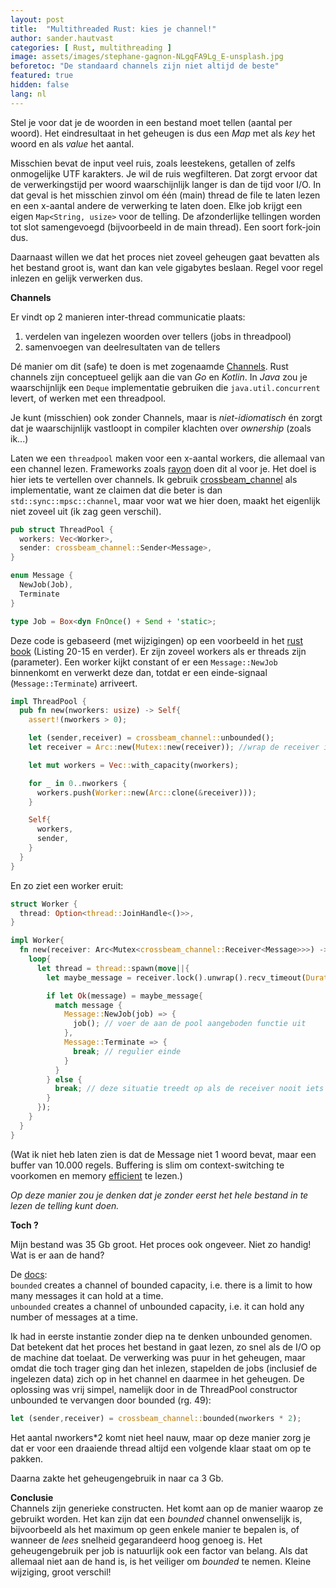 ```yaml
---
layout: post
title:  "Multithreaded Rust: kies je channel!"
author: sander.hautvast
categories: [ Rust, multithreading ]
image: assets/images/stephane-gagnon-NLgqFA9Lg_E-unsplash.jpg
beforetoc: "De standaard channels zijn niet altijd de beste"
featured: true
hidden: false
lang: nl
---
```

Stel je voor dat je de woorden in een bestand moet tellen (aantal per woord). Het eindresultaat in het geheugen is dus een _Map_ met als _key_ het woord en als _value_ het aantal.

Misschien bevat de input veel ruis, zoals leestekens, getallen of zelfs onmogelijke UTF karakters. Je wil de ruis wegfilteren. Dat zorgt ervoor dat de verwerkingstijd per woord waarschijnlijk langer is dan de tijd voor I/O. In dat geval is het misschien zinvol om één (main) thread de file te laten lezen en een x-aantal andere de verwerking te laten doen. Elke job krijgt een eigen `Map<String, usize>` voor de telling. De afzonderlijke tellingen worden tot slot samengevoegd (bijvoorbeeld in de main thread). Een soort fork-join dus. 

Daarnaast willen we dat het proces niet zoveel geheugen gaat bevatten als het bestand groot is, want dan kan vele gigabytes beslaan. Regel voor regel inlezen en gelijk verwerken dus.

**Channels**

Er vindt op 2 manieren inter-thread communicatie plaats: 
1. verdelen van ingelezen woorden over tellers (jobs in threadpool)
2. samenvoegen van deelresultaten van de tellers

Dé manier om dit (safe) te doen is met zogenaamde [Channels](https://doc.rust-lang.org/rust-by-example/std_misc/channels.html). Rust channels zijn conceptueel gelijk aan die van _Go_ en _Kotlin_. In _Java_ zou je waarschijnlijk een `Deque` implementatie gebruiken die `java.util.concurrent` levert, of werken met een threadpool.

Je kunt (misschien) ook zonder Channels, maar is _niet-idiomatisch_ én zorgt dat je waarschijnlijk vastloopt in compiler klachten over _ownership_ (zoals ik...)

Laten we een `threadpool` maken voor een x-aantal workers, die allemaal van een channel lezen. Frameworks zoals [rayon](https://crates.io/crates/rayon) doen dit al voor je. Het doel is hier iets te vertellen over channels. Ik gebruik [crossbeam_channel](https://crates.io/crates/crossbeam-channel) als implementatie, want ze claimen dat die beter is dan `std::sync::mpsc::channel`, maar voor wat we hier doen, maakt het eigenlijk niet zoveel uit (ik zag geen verschil).

```rust
pub struct ThreadPool {
  workers: Vec<Worker>,
  sender: crossbeam_channel::Sender<Message>,
}

enum Message {
  NewJob(Job),
  Terminate
}

type Job = Box<dyn FnOnce() + Send + 'static>;
```

Deze code is gebaseerd (met wijzigingen) op een voorbeeld in het [rust book](https://doc.rust-lang.org/book/ch20-02-multithreaded.html) (Listing 20-15 en verder). Er zijn zoveel workers als er threads zijn (parameter). Een worker kijkt constant of er een `Message::NewJob` binnenkomt en verwerkt deze dan, totdat er een einde-signaal (`Message::Terminate`) arriveert.

```rust
impl ThreadPool {
  pub fn new(nworkers: usize) -> Self{
    assert!(nworkers > 0);

    let (sender,receiver) = crossbeam_channel::unbounded();
    let receiver = Arc::new(Mutex::new(receiver)); //wrap de receiver in mutex voor gebruik in threads

    let mut workers = Vec::with_capacity(nworkers);

    for _ in 0..nworkers {
      workers.push(Worker::new(Arc::clone(&receiver)));
    }

    Self{
      workers,
      sender,
    }
  }
}
```

En zo ziet een worker eruit:

```rust
struct Worker {
  thread: Option<thread::JoinHandle<()>>,
}

impl Worker{
  fn new(receiver: Arc<Mutex<crossbeam_channel::Receiver<Message>>>) -> Self {
    loop{
      let thread = thread::spawn(move||{
        let maybe_message = receiver.lock().unwrap().recv_timeout(Duration::from_secs(1));

        if let Ok(message) = maybe_message{
          match message {
            Message::NewJob(job) => {
              job(); // voer de aan de pool aangeboden functie uit
            },
            Message::Terminate => {
              break; // regulier einde
            }
          }
        } else {
          break; // deze situatie treedt op als de receiver nooit iets heeft ontvangen
        }
      });
    }
  }
}
```

(Wat ik niet heb laten zien is dat de Message niet 1 woord bevat, maar een buffer van 10.000 regels. Buffering is slim om context-switching te voorkomen en memory [efficient](https://mechanical-sympathy.blogspot.com/2012/08/memory-access-patterns-are-important.html) te lezen.)

_Op deze manier zou je denken dat je zonder eerst het hele bestand in te lezen de telling kunt doen._ 

**Toch ?**

Mijn bestand was 35 Gb groot. Het proces ook ongeveer. Niet zo handig! Wat is er aan de hand?

De [docs](https://docs.rs/crossbeam-channel/latest/crossbeam_channel/):<br/>
`bounded` creates a channel of bounded capacity, i.e. there is a limit to how many messages it can hold at a time.<br/>
`unbounded` creates a channel of unbounded capacity, i.e. it can hold any number of messages at a time.<br/>

Ik had in eerste instantie zonder diep na te denken unbounded genomen. Dat betekent dat het proces het bestand in gaat lezen, zo snel als de I/O op de machine dat toelaat. De verwerking was puur in het geheugen, maar omdat die toch trager ging dan het inlezen, stapelden de jobs (inclusief de ingelezen data) zich op in het channel en daarmee in het geheugen. 
De oplossing was vrij simpel, namelijk door in de ThreadPool constructor unbounded te vervangen door bounded (rg. 49):

```rust
let (sender,receiver) = crossbeam_channel::bounded(nworkers * 2);
```

Het aantal nworkers*2 komt niet heel nauw, maar op deze manier zorg je dat er voor een draaiende thread altijd een volgende klaar staat om op te pakken.

Daarna zakte het geheugengebruik in naar ca 3 Gb.

**Conclusie**<br/>
Channels zijn generieke constructen. Het komt aan op de manier waarop ze gebruikt worden. Het kan zijn dat een _bounded_ channel onwenselijk is, bijvoorbeeld als het maximum op geen enkele manier te bepalen is, of wanneer de _lees_ snelheid gegarandeerd hoog genoeg is. Het geheugengebruik per job is natuurlijk ook een factor van belang. Als dat allemaal niet aan de hand is, is het veiliger om _bounded_ te nemen. Kleine wijziging, groot verschil!